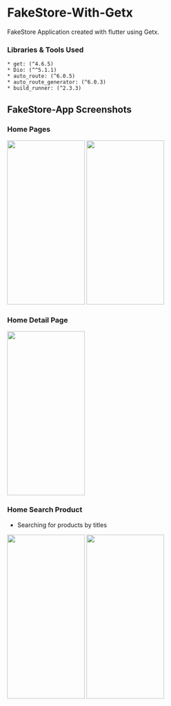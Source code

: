 # FakeStore-With-Getx

FakeStore Application created with flutter using Getx.

### Libraries & Tools Used

```
* get: (^4.6.5)
* Dio: (^^5.1.1)
* auto_route: (^6.0.5)
* auto_route_generator: (^6.0.3)
* build_runner: (^2.3.3)
```

 ## FakeStore-App Screenshots
 ### Home Pages
 

 <img src="https://i.ibb.co/qWmg9w1/Screenshot-1.png" width="180" height="380" />

 <img src="https://i.ibb.co/9rT3zwq/Screenshot-2.png" width="180" height="380" />

 <br />
 
 ### Home Detail Page

 <img src="https://i.ibb.co/hKcf3T2/Screenshot-4.png" width="180" height="380" />

 <br />
 
 ### Home Search Product
 * Searching  for products by titles

 <img src="https://i.ibb.co/mt9SmbJ/1-search.png" width="180" height="380" />
 <img src="https://i.ibb.co/xhrGYcb/search-2.png" width="180" height="380" />
 

